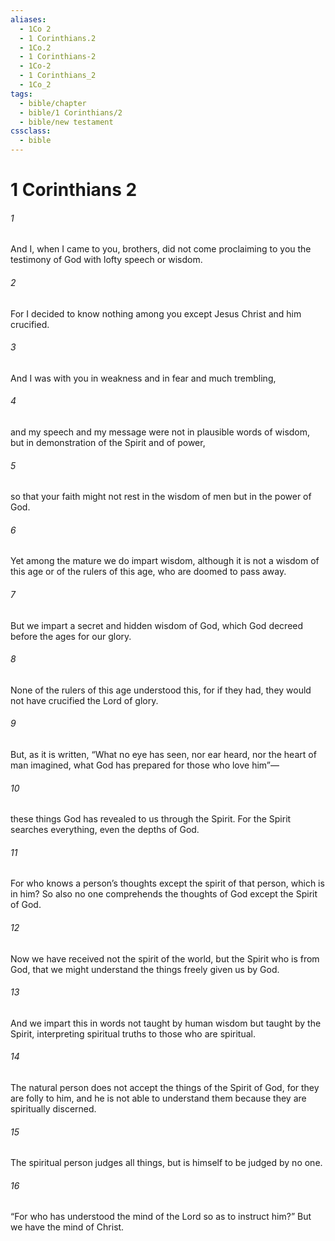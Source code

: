 ```yaml
---
aliases:
  - 1Co 2
  - 1 Corinthians.2
  - 1Co.2
  - 1 Corinthians-2
  - 1Co-2
  - 1 Corinthians_2
  - 1Co_2
tags:
  - bible/chapter
  - bible/1 Corinthians/2
  - bible/new testament
cssclass:
  - bible
---
```


# 1 Corinthians 2

###### 1
And I, when I came to you, brothers, did not come proclaiming to you the testimony of God with lofty speech or wisdom.
###### 2
For I decided to know nothing among you except Jesus Christ and him crucified.
###### 3
And I was with you in weakness and in fear and much trembling,
###### 4
and my speech and my message were not in plausible words of wisdom, but in demonstration of the Spirit and of power,
###### 5
so that your faith might not rest in the wisdom of men but in the power of God.
###### 6
Yet among the mature we do impart wisdom, although it is not a wisdom of this age or of the rulers of this age, who are doomed to pass away.
###### 7
But we impart a secret and hidden wisdom of God, which God decreed before the ages for our glory.
###### 8
None of the rulers of this age understood this, for if they had, they would not have crucified the Lord of glory.
###### 9
But, as it is written, “What no eye has seen, nor ear heard, nor the heart of man imagined, what God has prepared for those who love him”—
###### 10
these things God has revealed to us through the Spirit. For the Spirit searches everything, even the depths of God.
###### 11
For who knows a person’s thoughts except the spirit of that person, which is in him? So also no one comprehends the thoughts of God except the Spirit of God.
###### 12
Now we have received not the spirit of the world, but the Spirit who is from God, that we might understand the things freely given us by God.
###### 13
And we impart this in words not taught by human wisdom but taught by the Spirit, interpreting spiritual truths to those who are spiritual.
###### 14
The natural person does not accept the things of the Spirit of God, for they are folly to him, and he is not able to understand them because they are spiritually discerned.
###### 15
The spiritual person judges all things, but is himself to be judged by no one.
###### 16
“For who has understood the mind of the Lord so as to instruct him?” But we have the mind of Christ.


